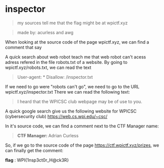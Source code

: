 # inspector

> my sources tell me that the flag might be at wpictf.xyz

> made by: acurless and awg




When looking at the source code of the page wpictf.xyz, we can find a comment that say

> <!-- If you are looking for a WPI{FLAG}, you CANT be a robot! --> 

 
A quick search about web robot teach me that web robot can't acess adress refered in the file robots.txt of a website.
By going to wpictf.xyz/robots.txt, we can read the text
>   User-agent: * Disallow: /inspector.txt

If we need to go were "robots can't go", we need to go to the URL wpictf.xyz/inspector.txt
There we can read the following text:
>  I heard that the WPICSC club webpage may be of use to you.

A quick google search give us the following website for WPICSC (cybersecurity club)
  https://web.cs.wpi.edu/~csc/

In it's source code, we can find a comment next to the CTF Manager name:
>  <p><b>CTF Manager: </b>Adrian Curless<br><!-- Check out our prizes-->
  
 So, if we go to the source code of the page https://ctf.wpictf.xyz/prizes, we can finally get the comment:
>   <!--WPI{1nsp3ct0r\_H@ck3R} -->
   
 **flag** : WPI{1nsp3ct0r\_H@ck3R}
